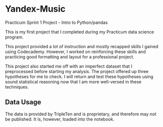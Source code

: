# Yandex-Music
Practicum Sprint 1 Project - Intro to Python/pandas

This is my first project that I completed during my Practicum data science program.

This project provided a lot of instruction and mostly recapped skills I gained using Codecademy.
However, I worked on reinforcing these skills and practicing good formatting and layout for a professional project.

This project also started me off with an imperfect dataset that I preprocessed before starting my analysis.
The project offered up three hypotheses for me to check. I will return and test these hypotheses using sound statistical reasoning now that I am more well-versed in
these techniques.

## Data Usage
The data is provided by TripleTen and is proprietary, and therefore may not be published. It is, however, loaded into the notebook.
